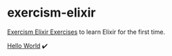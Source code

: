 # exercism-elixir

[Exercism Elixir Exercises](http://exercism.io/languages/elixir/exercises) to learn Elixir for the first time.

[Hello World](hello-world/README.md) :heavy_check_mark:
